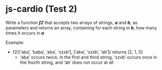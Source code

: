 # js-cardio (Test 2)

Write a function ***f2*** that accepts two arrays of strings, ***a*** and ***b***, as parameters and returns an array, containing for each string in ***b***, how many times it occurs in ***a***

Example:

 - f2([‘aba’, ‘baba’, ‘aba’, ‘xzxb’], [‘aba’, ‘xzxb’, ‘ab’]) returns [2, 1, 0]
	 - ‘aba’ occurs twice, in the first and third string, ‘xzxb’ occurs once in the fourth string, and ‘ab’ does not occur at all